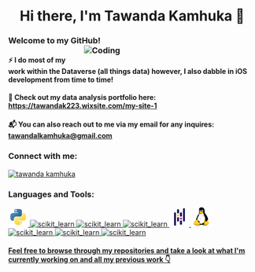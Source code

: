 <h1 align="center">Hi there, I'm Tawanda Kamhuka 👋
<h3 align="left">Welcome to my GitHub! 

<img align="right" alt="Coding" width="350" src="https://user-images.githubusercontent.com/81173084/222777847-c3440dd8-1b6a-4959-9739-a513c928b307.gif">

#### ⚡ I do most of my work within the Dataverse (all things data) however, I also dabble in iOS development from time to time!

#### 📝 Check out my data analysis portfolio here: https://tawandak223.wixsite.com/my-site-1 

#### 📬 You can also reach out to me via my email for any inquires: tawandalkamhuka@gmail.com 

<h3 align="left">Connect with me:</h3>
<p align="left">
<a href="https://linkedin.com/in/tawanda-kamhuka" target="blank"><img align="center" src="https://raw.githubusercontent.com/rahuldkjain/github-profile-readme-generator/master/src/images/icons/Social/linked-in-alt.svg" alt="tawanda kamhuka" height="30" width="40" /></a>

<h3 align="left">Languages and Tools:</h3>
<p align="left"> <a href="https://www.python.org" target="_blank" rel="noreferrer"> <img src="https://raw.githubusercontent.com/devicons/devicon/master/icons/python/python-original.svg" alt="python" width="40" height="40"/> 
</a> 
<a href="href="https://en.wikipedia.org/wiki/C%2B%2B" target="_blank" rel="noreferrer"> <img src="https://w7.pngwing.com/pngs/46/626/png-transparent-c-logo-the-c-programming-language-computer-icons-computer-programming-source-code-programming-miscellaneous-template-blue.png" alt="scikit_learn" width="40" height="40"/>
</a> 
</a> 
<a href="href="https://www.r-project.org/about.html" target="_blank" rel="noreferrer"> <img src="https://cdn3d.iconscout.com/3d/free/thumb/html-5728485-4781249.png" alt="scikit_learn" width="40" height="40"/>
</a> 
</a> 
<a href="href="https://www.r-project.org/about.html" target="_blank" rel="noreferrer"> <img src="https://upload.wikimedia.org/wikipedia/commons/thumb/1/1b/R_logo.svg/2560px-R_logo.svg.png" alt="scikit_learn" width="40" height="40"/>
</a>
</a> 
<a href="https://pandas.pydata.org/" target="_blank" rel="noreferrer"> <img src="https://raw.githubusercontent.com/devicons/devicon/2ae2a900d2f041da66e950e4d48052658d850630/icons/pandas/pandas-original.svg" alt="pandas" width="40" height="40"/> 
</a> 
<a href="https://www.linux.org/" target="_blank" rel="noreferrer"> <img src="https://raw.githubusercontent.com/devicons/devicon/master/icons/linux/linux-original.svg" alt="linux" width="40" height="40"/> 
</a> 
<a href="https://scikit-learn.org/" target="_blank" rel="noreferrer"> <img src="https://upload.wikimedia.org/wikipedia/commons/0/05/Scikit_learn_logo_small.svg" alt="scikit_learn" width="40" height="40"/>
</a> 
<a href="https://numpy.org/" target="_blank" rel="noreferrer"> <img src="https://github.com/numpy/numpy/blob/main/branding/logo/logomark/numpylogoicon.png?raw=true" alt="scikit_learn" width="40" height="40"/>
</a> 
</a> 
<a href="https://learn.microsoft.com/en-us/sql/ssms/sql-server-management-studio-ssms?view=sql-server-ver16" target="_blank" rel="noreferrer"> <img src="https://w7.pngwing.com/pngs/170/924/png-transparent-microsoft-sql-server-microsoft-azure-sql-database-microsoft-text-logo-microsoft-azure-thumbnail.png" alt="scikit_learn" width="40" height="40"/> 
</p>

####  Feel free to browse through my repositories and take a look at what I'm currently working on and all my previous work 👇
